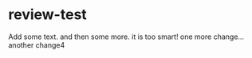 # review-test

Add some text. and then some more.
it is too smart!
one more change...
another
change4
